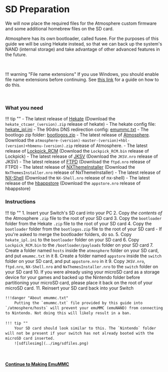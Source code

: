 # SD Preparation

We will now place the required files for the Atmosphere custom firmware and some additional homebrew files on the SD card.

Atmosphere has its own bootloader, called fusee. For the purposes of this guide we will be using Hekate instead, so that we can back up the system's NAND (internal storage) and take advantage of other advanced features in the future.

&nbsp;

!!! warning "File name extensions"
    If you use Windows, you should enable file name extensions before continuing. See [this link](../../extras/showing_file_extensions.md) for a guide on how to do this.

&nbsp;

### What you need

!!! tip ""
    - The latest release of <a href="https://github.com/CTCaer/Hekate/releases/" target="_blank">Hekate</a> (Download the `hekate_ctcaer_(version).zip` release of hekate)
    - The hekate config file: <a href="../../../files/emu/hekate_ipl.ini" download>hekate_ipl.ini</a>
    - The 90dns DNS redirection config: <a href="../../../files/emummc.txt" download>emummc.txt</a>
    - The bootlogo zip folder: <a href="../../../files/bootlogos.zip" download>bootlogos.zip</a>
    - The latest release of <a href="https://github.com/Atmosphere-NX/Atmosphere/releases" target="_blank">Atmosphere</a>. Download the `atmosphere-(version)-master-(version)+hbl-(version)+hbmenu-(version).zip` release of Atmosphere.
    - The latest release of <a href="https://github.com/shchmue/Lockpick_RCM/releases" target="_blank">Lockpick_RCM</a> (Download the `Lockpick_RCM.bin` release of Lockpick)
    - The latest release of <a href="https://github.com/J-D-K/JKSV/releases" target="_blank">JKSV</a> (Download the `JKSV.nro` release of JKSV)
    - The latest release of <a href="https://github.com/mtheall/ftpd/releases" target="_blank">FTPD</a> (Download the `ftpd.nro` release of FTPD)
    - The latest release of <a href="https://github.com/exelix11/SwitchThemeInjector/releases" target="_blank">NXThemeInstaller</a> (Download the `NxThemesInstaller.nro` release of NxThemeInstaller)
    - The latest release of <a href="https://github.com/joel16/NX-Shell/releases" target="_blank">NX-Shell</a> (Download the `NX-Shell.nro` release of nx-shell)
    - The latest release of the <a href="https://github.com/vgmoose/hb-appstore/releases" target="_blank">hbappstore</a> (Download the `appstore.nro` release of hbappstore)

### Instructions

!!! tip ""
    1. Insert your Switch's SD card into your PC
    2. Copy *the contents of* the Atmosphere `.zip` file to the root of your SD card
    3. Copy the `bootloader` folder from the Hekate `.zip` file to the root of your SD card
    4. Copy the `bootloader` folder from the `bootlogos.zip` file to the root of your SD card
          - If you're asked to merge the bootloader folders, do so.
    5. Copy `hekate_ipl.ini` to the `bootloader` folder on your SD card
    6. Copy `Lockpick_RCM.bin` to the `/bootloader/payloads` folder on your SD card
    7. Create a folder named `hosts` inside the `atmosphere` folder on your SD card, and put `emummc.txt` in it
    8. Create a folder named `appstore` inside the `switch` folder on your SD card, and put `appstore.nro` in it
    9. Copy `JKSV.nro`, `ftpd.nro`, `NX-Shell.nro` and `NxThemesInstaller.nro` to the `switch` folder on your SD card
    10. If you were already using your microSD card as a storage device for your games and backed up the Nintendo folder before partitioning your microSD card, please place it back on the root of your microSD card.
    11. Reinsert your SD card back into your Switch

    !!!danger "About emummc.txt"
        Putting the `emummc.txt` file provided by this guide into `/atmosphere/hosts` will prevent your emuMMC (emuNAND) from connecting to Nintendo. Not doing this will likely result in a ban.

    !!! tip ""
        Your SD card should look similar to this. The `Nintendo` folder will not be present if your switch has not already booted with the microSD card inserted.
        ![sdfilesimg](../img/sdfiles.png)

&nbsp;

#### [Continue to Making EmuMMC <i class="fa fa-arrow-circle-right fa-lg"></i>](making_emummc.md)
